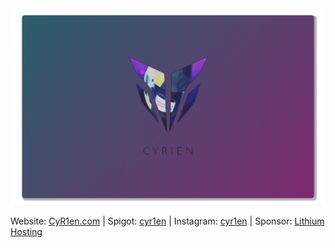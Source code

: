<div align="center">
  <img src="https://github.com/CyR1en/CyR1en/blob/main/Banner2.png"/>
</div>

Website: [CyR1en.com](https://cyr1en.com) | Spigot: [cyr1en](https://www.spigotmc.org/resources/authors/cyr1en.284867/) | Instagram: [cyr1en](https://www.instagram.com/cyr1en/) | Sponsor: [Lithium Hosting](https://lithiumhosting.com/)
